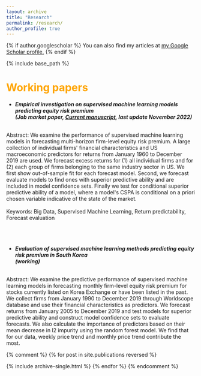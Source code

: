 ```yaml
---
layout: archive
title: "Research"
permalink: /research/
author_profile: true
---
```


{% if author.googlescholar %}
  You can also find my articles at <u><a href="{{author.googlescholar}}">my Google Scholar profile</a>.</u>
{% endif %}

{% include base_path %}

<span style="color:orange">Working papers</span>
======
* ***Empirical investigation on supervised machine learning models predicting equity risk premium<br>(Job market paper, [Current manuscript](https://myonshin.github.io/files/CHAP_1.pdf), last update November 2022)***
<br>
Abstract: We examine the performance of supervised machine learning models in forecasting multi-horizon firm-level equity risk premium. A large collection of individual firms' financial characteristics and US macroeconomic predictors for returns from January 1960 to December 2019 are used. We forecast excess returns for (1) all individual firms and for (2) each group of firms belonging to the same industry sector in US. We first show out-of-sample fit for each forecast model. Second, we forecast evaluate models to find ones with superior predictive ability and are included in model confidence sets. Finally we test for conditional superior predictive ability of a model, where a model's CSPA is conditional on a priori chosen variable indicative of the state of the market. 
<br>
<br>
Keywords: Big Data, Supervised Machine Learning, Return predictability, Forecast evaluation
<br>
<br>
<br>
<br>

* ***Evaluation of supervised machine learning methods predicting equity risk premium in South Korea<br>(working)***
<br>
Abstract: We examine the predictive performance of supervised machine learning models in forecasting monthly firm-level equity risk premium for stocks currently listed on Korea Exchange or have been listed in the past. We collect firms from January 1990 to December 2019 through Worldscope database and use their financial characteristics as predictors. We forecast returns from January 2005 to December 2019 and test models for superior predictive ability and construct model confidence sets to evaluate forecasts. We also calculate the importance of predictors based on their mean decrease in l2 impurity using the random forest model. We find that for our data, weekly price trend and monthly price trend contribute the most.

{% comment %} 
{% for post in site.publications reversed %}

<!---
-->


  {% include archive-single.html %}
{% endfor %}
{% endcomment %} 
